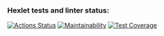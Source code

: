 ### Hexlet tests and linter status:
[![Actions Status](https://github.com/nameGeorge/java-project-61/actions/workflows/hexlet-check.yml/badge.svg)](https://github.com/nameGeorge/java-project-61/actions)
[![Maintainability](https://api.codeclimate.com/v1/badges/887dfefd9e30c97aded5/maintainability)](https://codeclimate.com/github/nameGeorge/java-project-61/maintainability)
[![Test Coverage](https://api.codeclimate.com/v1/badges/887dfefd9e30c97aded5/test_coverage)](https://codeclimate.com/github/nameGeorge/java-project-61/test_coverage)
